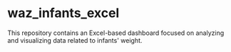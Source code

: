 # waz_infants_excel
This repository contains an Excel-based dashboard focused on analyzing and visualizing data related to infants' weight.
